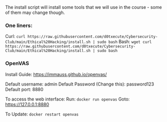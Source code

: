 The install script will install some tools that we will use in the course - some of them may change though.

### One liners:
Curl: `curl https://raw.githubusercontent.com/d0txecute/Cybersecurity-Club/main/Ethical%20Hacking/install.sh | sudo bash`
Bash: `wget curl https://raw.githubusercontent.com/d0txecute/Cybersecurity-Club/main/Ethical%20Hacking/install.sh | sudo bash`

### OpenVAS
Install Guide: https://immauss.github.io/openvas/

Default username: admin
Default Password (Change this): password123
Default port: 8880

To access the web interface:
Run: `docker run openvas`
Goto: https://127.0.0.1:8880

To Update: `docker restart openvas`
